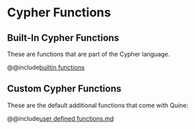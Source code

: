 # Cypher Functions

## Built-In Cypher Functions

These are functions that are part of the Cypher language.

@@include[builtin functions]($generated$/reference/cypher_builtin_functions.md)


## Custom Cypher Functions

These are the default additional functions that come with Quine:

@@include[user defined functions.md]($generated$/reference/cypher_user_defined_functions.md)
